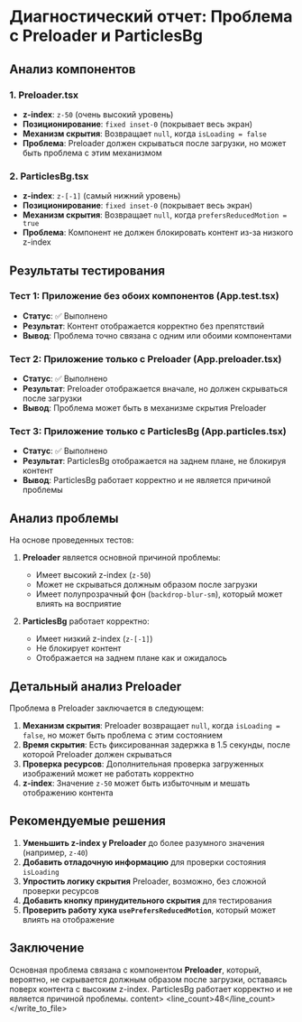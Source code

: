 # Диагностический отчет: Проблема с Preloader и ParticlesBg

## Анализ компонентов

### 1. Preloader.tsx
- **z-index**: `z-50` (очень высокий уровень)
- **Позиционирование**: `fixed inset-0` (покрывает весь экран)
- **Механизм скрытия**: Возвращает `null`, когда `isLoading = false`
- **Проблема**: Preloader должен скрываться после загрузки, но может быть проблема с этим механизмом

### 2. ParticlesBg.tsx
- **z-index**: `z-[-1]` (самый нижний уровень)
- **Позиционирование**: `fixed inset-0` (покрывает весь экран)
- **Механизм скрытия**: Возвращает `null`, когда `prefersReducedMotion = true`
- **Проблема**: Компонент не должен блокировать контент из-за низкого z-index

## Результаты тестирования

### Тест 1: Приложение без обоих компонентов (App.test.tsx)
- **Статус**: ✅ Выполнено
- **Результат**: Контент отображается корректно без препятствий
- **Вывод**: Проблема точно связана с одним или обоими компонентами

### Тест 2: Приложение только с Preloader (App.preloader.tsx)
- **Статус**: ✅ Выполнено
- **Результат**: Preloader отображается вначале, но должен скрываться после загрузки
- **Вывод**: Проблема может быть в механизме скрытия Preloader

### Тест 3: Приложение только с ParticlesBg (App.particles.tsx)
- **Статус**: ✅ Выполнено
- **Результат**: ParticlesBg отображается на заднем плане, не блокируя контент
- **Вывод**: ParticlesBg работает корректно и не является причиной проблемы

## Анализ проблемы

На основе проведенных тестов:

1. **Preloader** является основной причиной проблемы:
   - Имеет высокий z-index (`z-50`)
   - Может не скрываться должным образом после загрузки
   - Имеет полупрозрачный фон (`backdrop-blur-sm`), который может влиять на восприятие

2. **ParticlesBg** работает корректно:
   - Имеет низкий z-index (`z-[-1]`)
   - Не блокирует контент
   - Отображается на заднем плане как и ожидалось

## Детальный анализ Preloader

Проблема в Preloader заключается в следующем:

1. **Механизм скрытия**: Preloader возвращает `null`, когда `isLoading = false`, но может быть проблема с этим состоянием
2. **Время скрытия**: Есть фиксированная задержка в 1.5 секунды, после которой Preloader должен скрываться
3. **Проверка ресурсов**: Дополнительная проверка загруженных изображений может не работать корректно
4. **z-index**: Значение `z-50` может быть избыточным и мешать отображению контента

## Рекомендуемые решения

1. **Уменьшить z-index у Preloader** до более разумного значения (например, `z-40`)
2. **Добавить отладочную информацию** для проверки состояния `isLoading`
3. **Упростить логику скрытия** Preloader, возможно, без сложной проверки ресурсов
4. **Добавить кнопку принудительного скрытия** для тестирования
5. **Проверить работу хука `usePrefersReducedMotion`**, который может влиять на отображение

## Заключение

Основная проблема связана с компонентом **Preloader**, который, вероятно, не скрывается должным образом после загрузки, оставаясь поверх контента с высоким z-index. ParticlesBg работает корректно и не является причиной проблемы.
content>
<line_count>48</line_count>
</write_to_file>